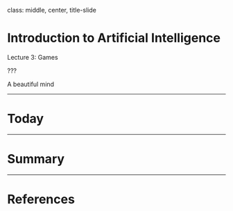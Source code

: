 class: middle, center, title-slide

# Introduction to Artificial Intelligence

Lecture 3: Games

???

A beautiful mind

---

# Today

---

# Summary

---

# References
